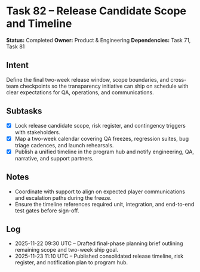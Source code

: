 # Task 82 – Release Candidate Scope and Timeline

**Status:** Completed
**Owner:** Product & Engineering
**Dependencies:** Task 71, Task 81

## Intent
Define the final two-week release window, scope boundaries, and cross-team checkpoints so the transparency initiative can ship on schedule with clear expectations for QA, operations, and communications.

## Subtasks
- [x] Lock release candidate scope, risk register, and contingency triggers with stakeholders.
- [x] Map a two-week calendar covering QA freezes, regression suites, bug triage cadences, and launch rehearsals.
- [x] Publish a unified timeline in the program hub and notify engineering, QA, narrative, and support partners.

## Notes
- Coordinate with support to align on expected player communications and escalation paths during the freeze.
- Ensure the timeline references required unit, integration, and end-to-end test gates before sign-off.

## Log
- 2025-11-22 09:30 UTC – Drafted final-phase planning brief outlining remaining scope and two-week ship goal.
- 2025-11-23 11:10 UTC – Published consolidated release timeline, risk register, and notification plan to program hub.
